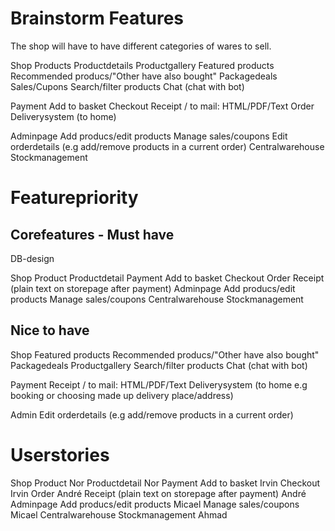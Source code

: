# Brainstorm Features

The shop will have to have different categories of wares to sell.

Shop
	Products
	Productdetails
		Productgallery
	Featured products
	Recommended producs/"Other have also bought"
	Packagedeals
	Sales/Cupons
	Search/filter products
	Chat (chat with bot)

Payment
	Add to basket
	Checkout 
	Receipt / to mail: HTML/PDF/Text
	Order
	Deliverysystem (to home)

Adminpage
	Add producs/edit products
	Manage sales/coupons
	Edit orderdetails (e.g add/remove products in a current order)
		Centralwarehouse
			Stockmanagement



# Featurepriority

## Corefeatures - Must have

DB-design

Shop
	Product
	Productdetail
Payment
	Add to basket
	Checkout
	Order
	Receipt (plain text on storepage after payment)
Adminpage
	Add producs/edit products
	Manage sales/coupons
	Centralwarehouse
			Stockmanagement

## Nice to have

Shop
	Featured products
	Recommended producs/"Other have also bought"
	Packagedeals
	Productgallery
	Search/filter products
	Chat (chat with bot)

Payment
	Receipt / to mail: HTML/PDF/Text
	Deliverysystem (to home e.g booking or choosing made up delivery place/address)

Admin
	Edit orderdetails (e.g add/remove products in a current order)



# Userstories

Shop
	Product			  Nor
	Productdetail	Nor
Payment
	Add to basket	Irvin
	Checkout			Irvin
	Order				  André
	Receipt (plain text on storepage after payment)	André
Adminpage
	Add producs/edit products	Micael
	Manage sales/coupons		Micael
	Centralwarehouse
			Stockmanagement		Ahmad


